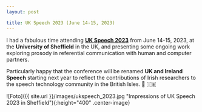 ```yaml
---
layout: post

title: UK Speech 2023 (June 14-15, 2023)
---
```


I had a fabulous time attending <a href="https://ukspeech2023.sheffield.ac.uk/" target="_blank" rel="noopener"><strong>UK Speech 2023</strong></a> from June 14-15, 2023, at the <strong>University of Sheffield</strong> in the UK, and presenting some ongoing work exploring 
prosody in referential communication with human and computer partners.

Particularly happy that the conference will be renamed <strong>UK and Ireland Speech</strong> starting next year to reflect the contributions of Irish 
researchers to the speech technology community in the British Isles. &#128154; &#127470;&#127466;

![Foto]({{ site.url }}/images/ukspeech_2023.jpg "Impressions of UK Speech 2023 in Sheffield"){:height="400" .center-image}
